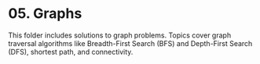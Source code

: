 # 05. Graphs

This folder includes solutions to graph problems. Topics cover graph traversal algorithms like Breadth-First Search (BFS) and Depth-First Search (DFS), shortest path, and connectivity.
